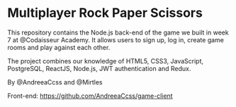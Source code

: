 # Multiplayer Rock Paper Scissors
This repository contains the Node.js back-end of the game we built in week 7 at @Codaisseur Academy. It allows users to sign up, log in, create game rooms and play against each other.

The project combines our knowledge of HTML5, CSS3, JavaScript, PostgreSQL, ReactJS, Node.js, JWT authentication and Redux.

By @AndreeaCcss and @Mirtles

Front-end: https://github.com/AndreeaCcss/game-client
